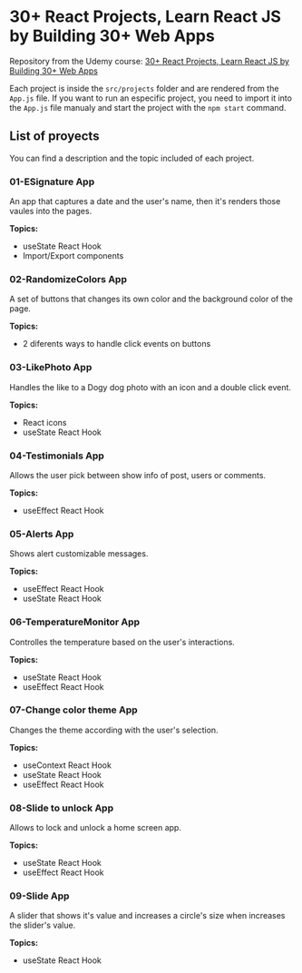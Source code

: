 # 30+ React Projects, Learn React JS by Building 30+ Web Apps

Repository from the Udemy course: [30+ React Projects, Learn React JS by Building 30+ Web Apps](https://www.udemy.com/course/30-react-projects-learn-react-js-by-building-30-web-apps/)

Each project is inside the `src/projects` folder and are rendered from the `App.js` file. If you want to run an especific project, you need to import it into the `App.js` file manualy and start the project with the `npm start` command.

## List of proyects

You can find a description and the topic included of each project.

### 01-ESignature App

An app that captures a date and the user's name, then it's renders those vaules into the pages.

**Topics:**

- useState React Hook
- Import/Export components

### 02-RandomizeColors App

A set of buttons that changes its own color and the background color of the page.

**Topics:**

- 2 diferents ways to handle click events on buttons

### 03-LikePhoto App

Handles the like to a Dogy dog photo with an icon and a double click event.

**Topics:**

- React icons
- useState React Hook

### 04-Testimonials App

Allows the user pick between show info of post, users or comments.

**Topics:**

- useEffect React Hook

### 05-Alerts App

Shows alert customizable messages.

**Topics:**

- useEffect React Hook
- useState React Hook

### 06-TemperatureMonitor App

Controlles the temperature based on the user's interactions.

**Topics:**

- useState React Hook
- useEffect React Hook

### 07-Change color theme App

Changes the theme according with the user's selection.

**Topics:**

- useContext React Hook
- useState React Hook
- useEffect React Hook

### 08-Slide to unlock App

Allows to lock and unlock a home screen app.

**Topics:**

- useState React Hook
- useEffect React Hook

### 09-Slide App

A slider that shows it's value and increases a circle's size when increases the slider's value.

**Topics:**

- useState React Hook
